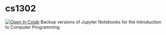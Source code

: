 # cs1302
[![Open In Colab](https://colab.research.google.com/assets/colab-badge.svg)](https://colab.research.google.com/github/ccha23/cs1302/)
Backup versions of Jupyter Notebooks for the Introduction to Computer Programming
